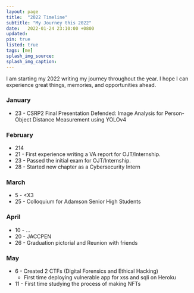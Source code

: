 ```yaml
---
layout: page
title:  "2022 Timeline"
subtitle: "My Journey this 2022"
date:   2022-01-24 23:10:00 +0800
updated: 
pin: true
listed: true
tags: [me]
splash_img_source: 
splash_img_caption: 
---
```


I am starting my 2022 writing my journey throughout the year. I hope I can experience great things, memories, and opportunities ahead.

### January
- 23 - CSRP2 Final Presentation Defended: Image Analysis for Person-Object Distance Measurement using YOLOv4

### February
- 214
- 21 - First experience writing a VA report for OJT/Internship.
- 23 - Passed the initial exam for OJT/Internship.
- 28 - Started new chapter as a Cybersecurity Intern

### March
- 5 - <X3
- 25 - Colloquium for Adamson Senior High Students

### April
- 10 - ...
- 20 - JACCPEN 
- 26 - Graduation pictorial and Reunion with friends

### May
- 6 - Created 2 CTFs (Digital Forensics and Ethical Hacking)
  - First time deploying vulnerable app for xss and sqli on Heroku
- 11 - First time studying the process of making NFTs
